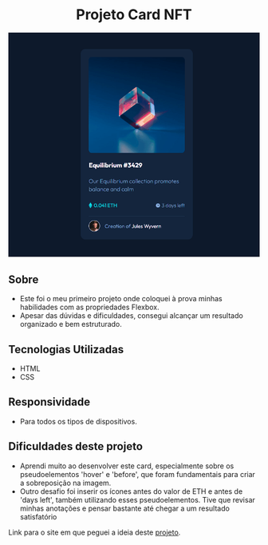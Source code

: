 <h1 align="center">Projeto Card NFT</h1>
<div align="center">
    <img src="./src/images/animacao-nft-1.gif" alt="gif de progamação " >
</div>

## Sobre
- Este foi o meu primeiro projeto onde coloquei à prova minhas habilidades com as propriedades Flexbox.
- Apesar das dúvidas e dificuldades, consegui alcançar um resultado organizado e bem estruturado.

## Tecnologias Utilizadas 
- HTML 
- CSS

## Responsividade
- Para todos os tipos de dispositivos.
## Dificuldades deste projeto 
- Aprendi muito ao desenvolver este card, especialmente sobre os pseudoelementos 'hover' e 'before', que foram fundamentais para criar a sobreposição na imagem.
- Outro desafio foi inserir os ícones antes do valor de ETH e antes de 'days left', também utilizando esses pseudoelementos. Tive que revisar minhas anotações e pensar bastante até chegar a um resultado satisfatório

Link para o site em que peguei a ideia deste <a  target="_blank" href="https://www.frontendmentor.io/"> projeto</a>.
